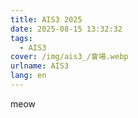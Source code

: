 ```yaml
---
title: AIS3 2025
date: 2025-08-15 13:32:32
tags:
  - AIS3
cover: /img/ais3_/會場.webp
urlname: AIS3
lang: en
---
```


meow

